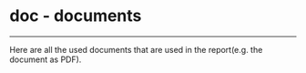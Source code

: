 # doc - documents
---

Here are all the used documents that are used in the report(e.g. the document as PDF).
